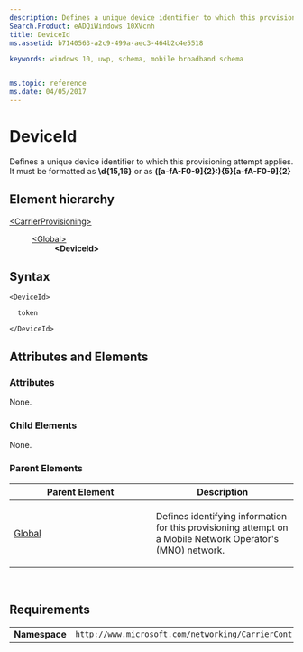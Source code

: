 ```yaml
---
description: Defines a unique device identifier to which this provisioning attempt applies.
Search.Product: eADQiWindows 10XVcnh
title: DeviceId
ms.assetid: b7140563-a2c9-499a-aec3-464b2c4e5518

keywords: windows 10, uwp, schema, mobile broadband schema


ms.topic: reference
ms.date: 04/05/2017
---
```


# DeviceId

Defines a unique device identifier to which this provisioning attempt applies. It must be formatted as **\\d{15,16}** or as **(\[a-fA-F0-9\]{2}:){5}\[a-fA-F0-9\]{2}**

## Element hierarchy

<dl>
<dt><a href="element-carrierprovisioning.md">&lt;CarrierProvisioning&gt;</a></dt>
<dd>
<dl>
<dt><a href="element-global.md">&lt;Global&gt;</a></dt>
<dd><b>&lt;DeviceId&gt;</b></dd>
</dl>
</dd>
</dl>

## Syntax

``` syntax
<DeviceId>

  token

</DeviceId>
```

## Attributes and Elements


### Attributes

None.

### Child Elements

None.

### Parent Elements

<table>
<colgroup>
<col width="50%" />
<col width="50%" />
</colgroup>
<thead>
<tr class="header">
<th>Parent Element</th>
<th>Description</th>
</tr>
</thead>
<tbody>
<tr class="odd">
<td><a href="element-global.md">Global</a> </td>
<td><p>Defines identifying information for this provisioning attempt on a Mobile Network Operator's (MNO) network.</p></td>
</tr>
</tbody>
</table>

 

## Requirements

|          |         |
|----------|--------------|
| **Namespace** | `http://www.microsoft.com/networking/CarrierControl/v1` |

 

 



